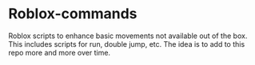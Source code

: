 # Roblox-commands
Roblox scripts to enhance basic movements not available out of the box.
This includes scripts for run, double jump, etc. 
The idea is to add to this repo more and more over time. 
